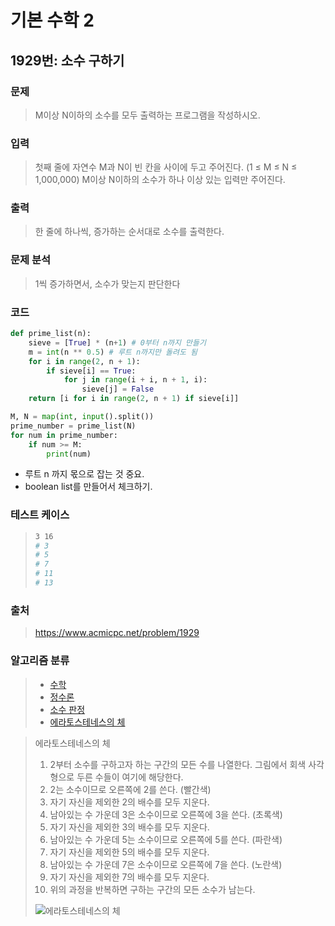 # 기본 수학 2

## 1929번: 소수 구하기

### 문제

> M이상 N이하의 소수를 모두 출력하는 프로그램을 작성하시오.



### 입력

> 첫째 줄에 자연수 M과 N이 빈 칸을 사이에 두고 주어진다. (1 ≤ M ≤ N ≤ 1,000,000) M이상 N이하의 소수가 하나 이상 있는 입력만 주어진다.



### 출력

> 한 줄에 하나씩, 증가하는 순서대로 소수를 출력한다.



### 문제 분석

>1씩 증가하면서, 소수가 맞는지 판단한다



### 코드

```python
def prime_list(n):
    sieve = [True] * (n+1) # 0부터 n까지 만들기
    m = int(n ** 0.5) # 루트 n까지만 돌려도 됨
    for i in range(2, n + 1):
        if sieve[i] == True:
            for j in range(i + i, n + 1, i):
                sieve[j] = False
    return [i for i in range(2, n + 1) if sieve[i]]

M, N = map(int, input().split())
prime_number = prime_list(N)
for num in prime_number:
    if num >= M:
        print(num)
```

- 루트 n 까지 몫으로 잡는 것 중요.
- boolean list를 만들어서 체크하기.

### 테스트 케이스

> ```bash
> 3 16
> # 3
> # 5
> # 7
> # 11
> # 13
> ```



### 출처

> https://www.acmicpc.net/problem/1929



### 알고리즘 분류

> - [수학](https://www.acmicpc.net/problem/tag/124)
> - [정수론](https://www.acmicpc.net/problem/tag/95)
> - [소수 판정](https://www.acmicpc.net/problem/tag/9)
> - [에라토스테네스의 체](https://www.acmicpc.net/problem/tag/67)

> 에라토스테네스의 체
>
> 1. 2부터 소수를 구하고자 하는 구간의 모든 수를 나열한다. 그림에서 회색 사각형으로 두른 수들이 여기에 해당한다.
> 2. 2는 소수이므로 오른쪽에 2를 쓴다. (빨간색)
> 3. 자기 자신을 제외한 2의 배수를 모두 지운다.
> 4. 남아있는 수 가운데 3은 소수이므로 오른쪽에 3을 쓴다. (초록색)
> 5. 자기 자신을 제외한 3의 배수를 모두 지운다.
> 6. 남아있는 수 가운데 5는 소수이므로 오른쪽에 5를 쓴다. (파란색)
> 7. 자기 자신을 제외한 5의 배수를 모두 지운다.
> 8. 남아있는 수 가운데 7은 소수이므로 오른쪽에 7을 쓴다. (노란색)
> 9. 자기 자신을 제외한 7의 배수를 모두 지운다.
> 10. 위의 과정을 반복하면 구하는 구간의 모든 소수가 남는다.
>
> ![에라토스테네스의 체](https://upload.wikimedia.org/wikipedia/commons/b/b9/Sieve_of_Eratosthenes_animation.gif)